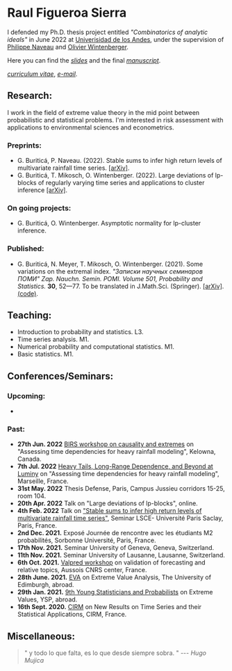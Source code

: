 # Raul Figueroa Sierra

I defended my Ph.D. thesis project entitled *"Combinatorics of analytic ideals"* in June 2022 at [Univerisidad de los Andes](https://uniandes.edu.co), under the supervision of [Philippe Naveau](https://www.lsce.ipsl.fr/Phocea/Pisp/visu.php?id=176&uid=naveau) and [Olivier Wintenberger](http://wintenberger.fr).

Here you can find the [*slides*](/docs/Oral_slides-10.pdf) and the final [*manuscript*](/docs/these_archivage_3701601.pdf).

[*curriculum vitae*](/docs/CV_BURITICA.pdf), [*e-mail*](mailto:r.figueroa@uniandes.edu.co).

## Research: 

I work in the field of extreme value theory in the mid point between probabilistic and statistical problems. 
I'm interested in risk assessment with applications to environmental sciences and econometrics.

### Preprints:
- G. Buriticá, P. Naveau. (2022). Stable sums to infer high return levels of  multivariate rainfall time series. [[arXiv]](https://hal.archives-ouvertes.fr/hal-03464883v3/document).
- G. Buriticá, T. Mikosch, O. Wintenberger. (2022). Large deviations of lp-blocks of regularly varying time series and applications to cluster inference [[arXiv]](https://arxiv.org/abs/2106.12822).

### On going projects: 
- G. Buriticá, O. Wintenberger. Asymptotic normality for lp-cluster inference. 
  
### Published:
- G. Buriticá, N. Meyer, T. Mikosch, O. Wintenberger. (2021). Some variations on the extremal index. *"Записки научных семинаров ПОМИ"
Zap. Nauchn. Semin. POMI. Volume 501, Probability and Statistics.* **30**, 52—77. To be translated in J.Math.Sci. (Springer). [[arXiv]](https://arxiv.org/abs/2106.05117). [(code)](https://github.com/GBuritica/extremal_index).

## Teaching:
  - Introduction to probability and statistics. L3.
  - Time series analysis. M1.
  - Numerical probability and computational statistics. M1.
  - Basic statistics. M1.
  
  
## Conferences/Seminars:
### Upcoming:
  -
  
### Past:
  - **27th Jun. 2022** [BIRS workshop on causality and extremes](https://www.birs.ca/events/2022/5-day-workshops/22w5079) on "Assessing time dependencies for heavy rainfall modeling", Kelowna, Canada.
  - **7th Jul. 2022** [Heavy Tails, Long-Range Dependence, and Beyond at Luminy](https://conferences.cirm-math.fr/2022-calendar.html) on "Assessing time dependencies for heavy rainfall modeling", Marseille, France.
  - **31st May. 2022** Thesis Defense, Paris, Campus Jussieu corridors 15-25, room 104.
  - **20th Apr. 2022** Talk on "Large deviations of lp-blocks", online.
  - **4th Feb. 2022** Talk on ["Stable sums to infer high return levels of multivariate rainfall time series"](http://wintenberger.fr/seminars.html), Seminar LSCE- Université Paris Saclay, Paris, France. 
  - **2nd Dec. 2021.** Exposé Journée de rencontre avec les étudiants M2 probabilités, Sorbonne Université, Paris, France.
  - **17th Nov. 2021.** Seminar University of Geneva, Geneva, Switzerland. 
  - **11th Nov. 2021.** Seminar University of Lausanne, Lausanne, Switzerland. 
  - **6th Oct. 2021.** [Valpred workshop](http://wintenberger.fr/VALPRED.html) on validation of forecasting and relative topics, Aussois CNRS center, France. 
  - **28th June. 2021.** [EVA](https://media.ed.ac.uk/media/Gloria+Buritica+EVA+Talk+Preview+/1_0000cuby) on Extreme Value Analysis, The University of Edimburgh, abroad.
  - **29th Jan. 2021.** [9th Young Statisticians and Probabilists](https://www.google.com/url?sa=t&rct=j&q=&esrc=s&source=web&cd=&ved=2ahUKEwjJ2b3z16nzAhUN_BQKHWTsCkIQFnoECAUQAQ&url=https%3A%2F%2Fwww.sfds.asso.fr%2Fsdoc-7795-2d13627f800bd259e637c0c74d6547b4-ysp2021fr.pdf&usg=AOvVaw1ncxF0EdsrZUL6PoZKrMi7) on Extreme Values, YSP, abroad.
  - **16th Sept. 2020.** [CIRM](https://conferences.cirm-math.fr/2233.html) on New Results on Time Series and their Statistical Applications, CIRM, France.


## Miscellaneous:
<blockquote>
" y todo lo que falta,
 es lo que desde siempre sobra. "
--- <cite>Hugo Mujica</cite>
</blockquote>
